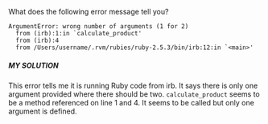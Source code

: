 What does the following error message tell you?

```
ArgumentError: wrong number of arguments (1 for 2)
  from (irb):1:in `calculate_product'
  from (irb):4
  from /Users/username/.rvm/rubies/ruby-2.5.3/bin/irb:12:in `<main>'
```

##### MY SOLUTION
This error tells me it is running Ruby code from irb.
It says there is only one argument provided where there should be two.
```calculate_product``` seems to be a method referenced on line 1 and 4.  It seems to be called but only one argument is defined.
